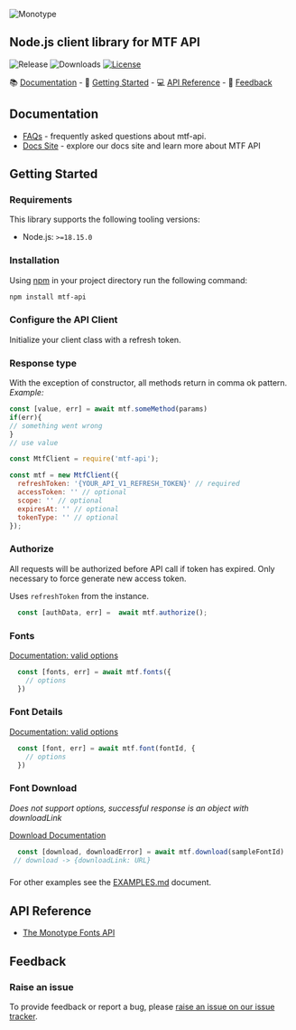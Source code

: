 ![Monotype](https://www.monotype.com/sites/default/files/styles/width_810/public/2020-06/monotype-legal-logo_0.webp?itok=7mnk2ets)

## Node.js client library for MTF API
![Release](https://img.shields.io/npm/v/mtf-api)
![Downloads](https://img.shields.io/npm/dw/mtf-api)
[![License](https://img.shields.io/:license-mit-blue.svg?style=flat)](https://opensource.org/licenses/MIT)

📚 [Documentation](#documentation) - 🚀 [Getting Started](#getting-started) - 💻 [API Reference](#api-reference) - 💬 [Feedback](#feedback)

## Documentation

- [FAQs](https://github.com/therj/mtf-api/blob/master/FAQ.md) - frequently asked questions about mtf-api.
- [Docs Site](https://mtf-api.rjoshi.net) - explore our docs site and learn more about MTF API

## Getting Started

### Requirements

This library supports the following tooling versions:

- Node.js: `>=18.15.0`

### Installation

Using [npm](https://npmjs.org) in your project directory run the following command:

```bash
npm install mtf-api
```

### Configure the API Client

Initialize your client class with a refresh token.

### Response type
With the exception of constructor, all methods return in comma ok pattern.
*Example:*
```js
const [value, err] = await mtf.someMethod(params)
if(err){
// something went wrong
}
// use value

```

```js
const MtfClient = require('mtf-api');

const mtf = new MtfClient({
  refreshToken: '{YOUR_API_V1_REFRESH_TOKEN}' // required
  accessToken: '' // optional
  scope: '' // optional
  expiresAt: '' // optional
  tokenType: '' // optional
});
```
###

### Authorize
All requests will be authorized before API call if token has expired. Only necessary to force generate new access token.

Uses `refreshToken` from the instance.

```js
  const [authData, err] =  await mtf.authorize();

```

### Fonts
[Documentation: valid options](https://developers.monotype.com/docs/worldoffonts/1/routes/fonts/get)

```js
  const [fonts, err] = await mtf.fonts({
    // options
  })
```

### Font Details

[Documentation: valid options](https://developers.monotype.com/docs/worldoffonts/1/routes/fonts/%7BfontId%7D/get)
```js
  const [font, err] = await mtf.font(fontId, {
    // options
  })
```
### Font Download
*Does not support options, successful response is an object with downloadLink*

[Download Documentation](https://developers.monotype.com/docs/worldoffonts/1/routes/fonts/%7BfontId%7D/download/get)
```js
  const [download, downloadError] = await mtf.download(sampleFontId)
 // download -> {downloadLink: URL}
```

###
For other examples see the [EXAMPLES.md](https://github.com/therj/mtf-api/blob/master/EXAMPLES.md) document.

## API Reference

- [The Monotype Fonts API](https://developers.monotype.com/docs/worldoffonts/1/routes/authorize/refresh/get)

## Feedback

<!---
### Contributing

We appreciate feedback and contribution to this repo! Before you get started, please see the following:
--->

### Raise an issue

To provide feedback or report a bug, please [raise an issue on our issue tracker](https://github.com/therj/mtf-api/issues).
